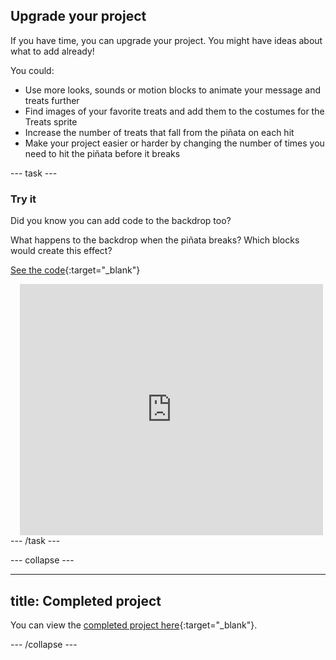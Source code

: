 ## Upgrade your project

If you have time, you can upgrade your project. You might have ideas about what to add already! 

You could:

+ Use more looks, sounds or motion blocks to animate your message and treats further
+ Find images of your favorite treats and add them to the costumes for the Treats sprite
+ Increase the number of treats that fall from the piñata on each hit
+ Make your project easier or harder by changing the number of times you need to hit the piñata before it breaks

--- task ---
### Try it
<div style="display: flex; flex-wrap: wrap">
<div style="flex-basis: 175px; flex-grow: 1">  
Did you know you can add code to the backdrop too?

What happens to the backdrop when the piñata breaks? Which blocks would create this effect? 

[See the code](https://scratch.mit.edu/projects/653771814/){:target="_blank"}

</div>
<div class="scratch-preview" style="margin-left: 15px;">
  <iframe allowtransparency="true" width="485" height="402" src="https://scratch.mit.edu/projects/embed/653771814/?autostart=false" frameborder="0"></iframe>
</div>
</div>
--- /task ---

--- collapse ---

---
title: Completed project
---

You can view the [completed project here](https://scratch.mit.edu/projects/649873783/){:target="_blank"}.

--- /collapse ---